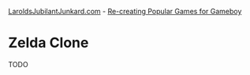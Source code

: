 [LaroldsJubilantJunkard.com](LaroldsJubilantJunkard.com) - [Re-creating Popular Games for Gameboy](https://laroldsjubilantjunkyard.com/tutorials/recreating-gameboy-games/)
# Zelda Clone 
TODO